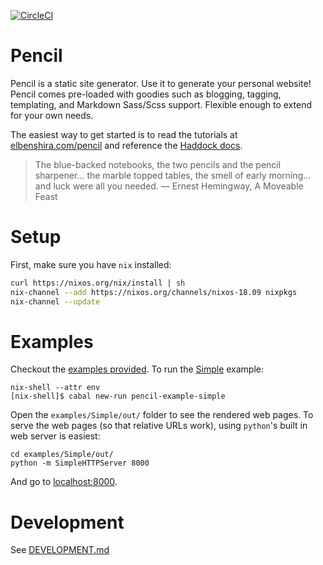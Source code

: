 [![CircleCI](https://circleci.com/gh/elben/pencil/tree/master.svg?style=svg)](https://circleci.com/gh/elben/pencil/tree/master)

# Pencil

Pencil is a static site generator. Use it to generate your personal website!
Pencil comes pre-loaded with goodies such as blogging, tagging, templating,
and Markdown Sass/Scss support. Flexible enough to extend for your own needs.

The easiest way to get started is to read the tutorials at
[elbenshira.com/pencil](http://elbenshira.com/pencil) and reference the [Haddock
docs](https://hackage.haskell.org/package/pencil).

> The blue-backed notebooks, the two pencils and the pencil sharpener... the
> marble topped tables, the smell of early morning... and luck were all you
> needed. — Ernest Hemingway, A Moveable Feast

# Setup

First, make sure you have `nix` installed:

```bash
curl https://nixos.org/nix/install | sh
nix-channel --add https://nixos.org/channels/nixos-18.09 nixpkgs
nix-channel --update
```

# Examples

Checkout the [examples provided](https://github.com/elben/pencil/tree/master/examples). To run the [Simple](https://github.com/elben/pencil/tree/master/examples/Simple) example:

```
nix-shell --attr env
[nix-shell]$ cabal new-run pencil-example-simple
```

Open the `examples/Simple/out/` folder to see the rendered web pages. To serve
the web pages (so that relative URLs work), using `python`'s built in web server
is easiest:

```
cd examples/Simple/out/
python -m SimpleHTTPServer 8000
```

And go to [localhost:8000](http://localhost:8000).

# Development

See [DEVELOPMENT.md](DEVELOPMENT.md)

